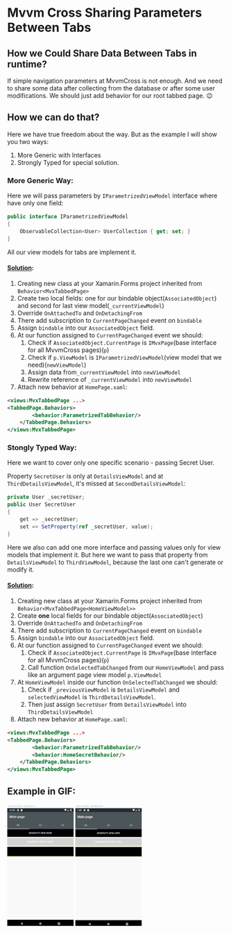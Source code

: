 # Mvvm Cross Sharing Parameters Between Tabs

## How we Could Share Data Between Tabs in runtime?

If simple navigation parameters at MvvmCross is not enough. And we need to share some data after collecting from the database or after some user modifications. We should just add behavior for our root tabbed page. 😉

##  How we can do that?

Here we have true freedom about the way. But as the example I will show you two ways: 
1. More Generic with Interfaces
2. Strongly Typed for special solution.

### More Generic Way:

Here we will pass parameters by `IParametrizedViewModel` interface where have only one field:

```cs
public interface IParametrizedViewModel
{
    ObservableCollection<User> UserCollection { get; set; }
}
```

All our view models for tabs are implement it.

#### [Solution](MvvmCrossMoveParametersBetweenTabs.UI/Behavior/ParametrizedTabBehavior.cs):

1. Creating new class at your Xamarin.Forms project inherited from `Behavior<MvxTabbedPage>`
2. Create two local fields: one for our bindable object(`AssociatedObject`) and second for last view model(`_currentViewModel`)
3. Override `OnAttachedTo` and `OnDetachingFrom`
4. There add subscription to `CurrentPageChanged` event on `bindable`
5. Assign `bindable` into our `AssociatedObject` field.
6. At our function assigned to `CurrentPageChanged` event we should:
    1. Check if `AssociatedObject.CurrentPage` is `IMvxPage`(base interface for all MvvmCross pages)(`p`)
    2. Check if `p.ViewModel` is `IParametrizedViewModel`(view model that we need)(`newViewModel`)
    3. Assign data from`_currentViewModel` into `newViewModel`
    4. Rewrite reference of `_currentViewModel` into `newViewModel`
7. Attach new behavior at `HomePage.xaml`:
``` xml
<views:MvxTabbedPage ...>
<TabbedPage.Behaviors>
        <behavior:ParametrizedTabBehavior/>
    </TabbedPage.Behaviors>
</views:MvxTabbedPage>
```

### Stongly Typed Way:

Here we want to cover only one specific scenario - passing Secret User. 

Property `SecretUser` is only at `DetailsViewModel` and at `ThirdDetailsViewModel`, it's missed at `SecondDetailsViewModel`:

```cs
private User _secretUser;
public User SecretUser
{
    get => _secretUser;
    set => SetProperty(ref _secretUser, value);
}
```

Here we also can add one more interface and passing values only for view models that implement it. But here we want to pass that property from `DetailsViewModel` to `ThirdViewModel`, because the last one can't generate or modify it.

#### [Solution](MvvmCrossMoveParametersBetweenTabs.UI/Behavior/HomeSecretBehavior.cs):

1. Creating new class at your Xamarin.Forms project inherited from `Behavior<MvxTabbedPage<HomeViewModel>>` 
2.  Create **one** local fields for our bindable object(`AssociatedObject`) 
3. Override `OnAttachedTo` and `OnDetachingFrom`
4. There add subscription to `CurrentPageChanged` event on `bindable`
5. Assign `bindable` into our `AssociatedObject` field.
6. At our function assigned to `CurrentPageChanged` event we should:
    1. Check if `AssociatedObject.CurrentPage` is `IMvxPage`(base interface for all MvvmCross pages)(`p`)
    2. Call function `OnSelectedTabChanged` from our `HomeViewModel` and pass like an argument page view model `p.ViewModel`
7. At `HomeViewModel` inside our function `OnSelectedTabChanged` we should:
    1. Check if `_previousViewModel` is `DetailsViewModel` and `selectedViewModel` is `ThirdDetailsViewModel`. 
    2. Then just assign `SecretUser` from `DetailsViewModel` into `ThirdDetailsViewModel`
8. Attach new behavior at `HomePage.xaml`:
``` xml
<views:MvxTabbedPage ...>
<TabbedPage.Behaviors>
        <behavior:ParametrizedTabBehavior/>
        <behavior:HomeSecretBehavior/>
    </TabbedPage.Behaviors>
</views:MvxTabbedPage>
```

## Example in GIF:
<div>
<img src="gif/BeforeSync.gif" height="280">
<img src="gif/WithSync.gif" height="280">
</div>
